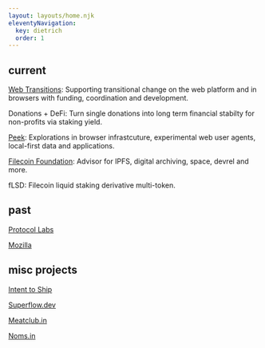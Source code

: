 ```yaml
---
layout: layouts/home.njk
eleventyNavigation:
  key: dietrich
  order: 1
---
```


## current

[Web Transitions](https://webtransitions.org): Supporting transitional change on the web platform and in browsers with funding, coordination and development.

Donations + DeFi: Turn single donations into long term financial stabilty for non-profits via staking yield.

[Peek](https://github.com/autonome/peek): Explorations in browser infrastcuture, experimental web user agents, local-first data and applications.

[Filecoin Foundation](https://fil.org): Advisor for IPFS, digital archiving, space, devrel and more.

fLSD: Filecoin liquid staking derivative multi-token.

## past

[Protocol Labs](https://fil.org)

[Mozilla](https://mozilla.com)

## misc projects

[Intent to Ship](https://github.com/autonome/intenttoship-bot)

[Superflow.dev](https://superflow.dev)

[Meatclub.in](https://meatclub.in)

[Noms.in](https://noms.in)

